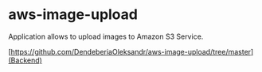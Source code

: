 # aws-image-upload

Application allows to upload images to Amazon S3 Service.

[https://github.com/DendeberiaOleksandr/aws-image-upload/tree/master](Backend)

